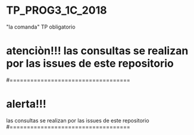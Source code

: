 # TP_PROG3_1C_2018
"la comanda" TP obligatorio

#
atenciòn!!! 
las consultas se realizan por las issues de este repositorio
===================================


#===================================
<h1>alerta!!!</h1> 
las consultas se realizan por las issues de este repositorio
#===================================
